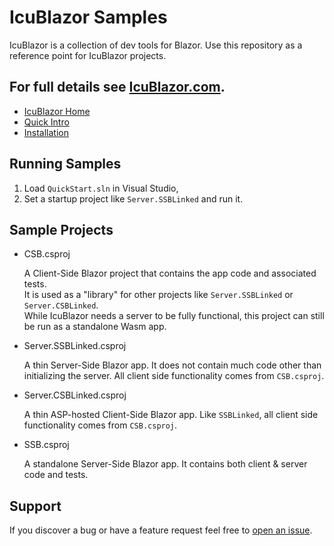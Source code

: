 
# IcuBlazor Samples

IcuBlazor is a collection of dev tools for Blazor.  Use this repository as a reference point for IcuBlazor projects.

## For full details see [IcuBlazor.com](http://icublazor.com/).

- [IcuBlazor Home](http://icublazor.com/)
- [Quick Intro](http://icublazor.com/docs/articles/tests.html)
- [Installation](http://icublazor.com/docs/articles/config.html)

## Running Samples

1. Load `QuickStart.sln` in Visual Studio, 
2. Set a startup project like `Server.SSBLinked` and run it.<br/>

## Sample Projects

- CSB.csproj
  
  A Client-Side Blazor project that contains the app code and associated tests.  
  It is used as a "library" for other projects like `Server.SSBLinked` or `Server.CSBLinked`.  
  While IcuBlazor needs a server to be fully functional, this project can still be run as a standalone Wasm app.  

- Server.SSBLinked.csproj
  
    A thin Server-Side Blazor app. It does not contain much code other than initializing the server. All client side functionality comes from `CSB.csproj`.
   
- Server.CSBLinked.csproj
  
    A thin ASP-hosted Client-Side Blazor app.  Like `SSBLinked`, all client side functionality comes from `CSB.csproj`.
   
- SSB.csproj

   A standalone Server-Side Blazor app. It contains both client & server code and tests.  

## Support
If you discover a bug or have a feature request feel free to [open an issue](https://github.com/ray440/IcuBlazor.Samples/issues).

